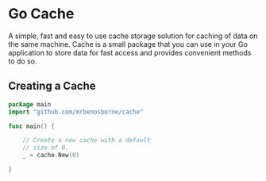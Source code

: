 # Go Cache
A simple, fast and easy to use cache storage solution for caching of data on the same machine. Cache is a small package that you can use in your Go application to store data for fast access and provides convenient methods to do so.

## Creating a Cache

```go
package main
import "github.com/mrbenosborne/cache"

func main() {

    // Create a new cache with a default
    // size of 0.
    _ = cache.New(0)

}
```